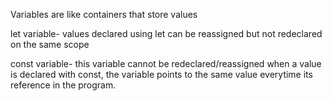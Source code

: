 Variables are like containers that store values

let variable- values declared using let can be reassigned but not redeclared on the same scope


const variable- this variable cannot be redeclared/reassigned
when a value is declared with const, the variable points to the same value everytime its reference in the program.











